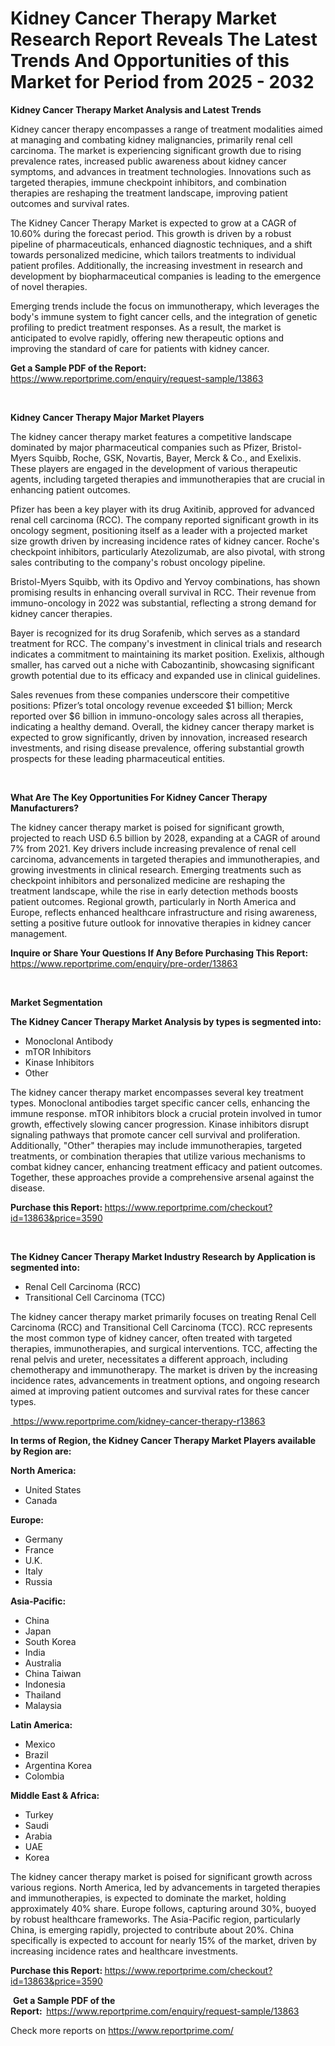 <p><h1>Kidney Cancer Therapy Market Research Report Reveals The Latest Trends And Opportunities of this Market for Period from 2025 - 2032</h1></p><p><strong>Kidney Cancer Therapy Market Analysis and Latest Trends</strong></p>
<p><p>Kidney cancer therapy encompasses a range of treatment modalities aimed at managing and combating kidney malignancies, primarily renal cell carcinoma. The market is experiencing significant growth due to rising prevalence rates, increased public awareness about kidney cancer symptoms, and advances in treatment technologies. Innovations such as targeted therapies, immune checkpoint inhibitors, and combination therapies are reshaping the treatment landscape, improving patient outcomes and survival rates.</p><p>The Kidney Cancer Therapy Market is expected to grow at a CAGR of 10.60% during the forecast period. This growth is driven by a robust pipeline of pharmaceuticals, enhanced diagnostic techniques, and a shift towards personalized medicine, which tailors treatments to individual patient profiles. Additionally, the increasing investment in research and development by biopharmaceutical companies is leading to the emergence of novel therapies. </p><p>Emerging trends include the focus on immunotherapy, which leverages the body's immune system to fight cancer cells, and the integration of genetic profiling to predict treatment responses. As a result, the market is anticipated to evolve rapidly, offering new therapeutic options and improving the standard of care for patients with kidney cancer.</p></p>
<p><strong>Get a Sample PDF of the Report:&nbsp;</strong> <a href="https://www.reportprime.com/enquiry/request-sample/13863?utm_campaign=2956&utm_medium=2&utm_source=Github&utm_content=ia&utm_term=20032025&utm_id=kidney-cancer-therapy">https://www.reportprime.com/enquiry/request-sample/13863</a></p>
<p>&nbsp;</p>
<p><strong>Kidney Cancer Therapy Major Market Players</strong></p>
<p><p>The kidney cancer therapy market features a competitive landscape dominated by major pharmaceutical companies such as Pfizer, Bristol-Myers Squibb, Roche, GSK, Novartis, Bayer, Merck & Co., and Exelixis. These players are engaged in the development of various therapeutic agents, including targeted therapies and immunotherapies that are crucial in enhancing patient outcomes.</p><p>Pfizer has been a key player with its drug Axitinib, approved for advanced renal cell carcinoma (RCC). The company reported significant growth in its oncology segment, positioning itself as a leader with a projected market size growth driven by increasing incidence rates of kidney cancer. Roche's checkpoint inhibitors, particularly Atezolizumab, are also pivotal, with strong sales contributing to the company's robust oncology pipeline.</p><p>Bristol-Myers Squibb, with its Opdivo and Yervoy combinations, has shown promising results in enhancing overall survival in RCC. Their revenue from immuno-oncology in 2022 was substantial, reflecting a strong demand for kidney cancer therapies.</p><p>Bayer is recognized for its drug Sorafenib, which serves as a standard treatment for RCC. The company's investment in clinical trials and research indicates a commitment to maintaining its market position. Exelixis, although smaller, has carved out a niche with Cabozantinib, showcasing significant growth potential due to its efficacy and expanded use in clinical guidelines.</p><p>Sales revenues from these companies underscore their competitive positions: Pfizer’s total oncology revenue exceeded $1 billion; Merck reported over $6 billion in immuno-oncology sales across all therapies, indicating a healthy demand. Overall, the kidney cancer therapy market is expected to grow significantly, driven by innovation, increased research investments, and rising disease prevalence, offering substantial growth prospects for these leading pharmaceutical entities.</p></p>
<p>&nbsp;</p>
<p><strong>What Are The Key Opportunities For Kidney Cancer Therapy Manufacturers?</strong></p>
<p><p>The kidney cancer therapy market is poised for significant growth, projected to reach USD 6.5 billion by 2028, expanding at a CAGR of around 7% from 2021. Key drivers include increasing prevalence of renal cell carcinoma, advancements in targeted therapies and immunotherapies, and growing investments in clinical research. Emerging treatments such as checkpoint inhibitors and personalized medicine are reshaping the treatment landscape, while the rise in early detection methods boosts patient outcomes. Regional growth, particularly in North America and Europe, reflects enhanced healthcare infrastructure and rising awareness, setting a positive future outlook for innovative therapies in kidney cancer management.</p></p>
<p><strong>Inquire or Share Your Questions If Any Before Purchasing This Report:</strong> <a href="https://www.reportprime.com/enquiry/pre-order/13863?utm_campaign=2956&utm_medium=2&utm_source=Github&utm_content=ia&utm_term=20032025&utm_id=kidney-cancer-therapy">https://www.reportprime.com/enquiry/pre-order/13863</a></p>
<p>&nbsp;</p>
<p><strong>Market Segmentation</strong></p>
<p><strong>The Kidney Cancer Therapy Market Analysis by types is segmented into:</strong></p>
<p><ul><li>Monoclonal Antibody</li><li>mTOR Inhibitors</li><li>Kinase Inhibitors</li><li>Other</li></ul></p>
<p><p>The kidney cancer therapy market encompasses several key treatment types. Monoclonal antibodies target specific cancer cells, enhancing the immune response. mTOR inhibitors block a crucial protein involved in tumor growth, effectively slowing cancer progression. Kinase inhibitors disrupt signaling pathways that promote cancer cell survival and proliferation. Additionally, "Other" therapies may include immunotherapies, targeted treatments, or combination therapies that utilize various mechanisms to combat kidney cancer, enhancing treatment efficacy and patient outcomes. Together, these approaches provide a comprehensive arsenal against the disease.</p></p>
<p><strong>Purchase this Report:&nbsp;</strong><a href="https://www.reportprime.com/checkout?id=13863&price=3590&utm_campaign=2956&utm_medium=2&utm_source=Github&utm_content=ia&utm_term=20032025&utm_id=kidney-cancer-therapy">https://www.reportprime.com/checkout?id=13863&price=3590</a></p>
<p>&nbsp;</p>
<p><strong>The Kidney Cancer Therapy Market Industry Research by Application is segmented into:</strong></p>
<p><ul><li>Renal Cell Carcinoma (RCC)</li><li>Transitional Cell Carcinoma (TCC)</li></ul></p>
<p><p>The kidney cancer therapy market primarily focuses on treating Renal Cell Carcinoma (RCC) and Transitional Cell Carcinoma (TCC). RCC represents the most common type of kidney cancer, often treated with targeted therapies, immunotherapies, and surgical interventions. TCC, affecting the renal pelvis and ureter, necessitates a different approach, including chemotherapy and immunotherapy. The market is driven by the increasing incidence rates, advancements in treatment options, and ongoing research aimed at improving patient outcomes and survival rates for these cancer types.</p></p>
<p><a href="https://www.reportprime.com/kidney-cancer-therapy-r13863?utm_campaign=2956&utm_medium=2&utm_source=Github&utm_content=ia&utm_term=20032025&utm_id=kidney-cancer-therapy">&nbsp;https://www.reportprime.com/kidney-cancer-therapy-r13863</a></p>
<p><strong>In terms of Region, the Kidney Cancer Therapy Market Players available by Region are:</strong></p>
<p>
    <p> <strong> North America: </strong>
        <ul>
            <li>United States</li>
            <li>Canada</li>
        </ul>
        </p> 
    <p> <strong> Europe: </strong>
        <ul>
            <li>Germany</li>
            <li>France</li>
            <li>U.K.</li>
            <li>Italy</li>
            <li>Russia</li>
        </ul>
        </p> 
    <p> <strong> Asia-Pacific: </strong>
        <ul>
            <li>China</li>
            <li>Japan</li>
            <li>South Korea</li>
            <li>India</li>
            <li>Australia</li>
            <li>China Taiwan</li>
            <li>Indonesia</li>
            <li>Thailand</li>
            <li>Malaysia</li>
        </ul>
        </p> 
    <p> <strong> Latin America: </strong>
        <ul>
            <li>Mexico</li>
            <li>Brazil</li>
            <li>Argentina Korea</li>
            <li>Colombia</li>
        </ul>
        </p> 
    <p> <strong> Middle East & Africa: </strong>
        <ul>
            <li>Turkey</li>
            <li>Saudi</li>
            <li>Arabia</li>
            <li>UAE</li>
            <li>Korea</li>
        </ul>
    </p>
    </p>
<p><p>The kidney cancer therapy market is poised for significant growth across various regions. North America, led by advancements in targeted therapies and immunotherapies, is expected to dominate the market, holding approximately 40% share. Europe follows, capturing around 30%, buoyed by robust healthcare frameworks. The Asia-Pacific region, particularly China, is emerging rapidly, projected to contribute about 20%. China specifically is expected to account for nearly 15% of the market, driven by increasing incidence rates and healthcare investments.</p></p>
<p><strong>Purchase this Report: </strong><a href="https://www.reportprime.com/checkout?id=13863&price=3590&utm_campaign=2956&utm_medium=2&utm_source=Github&utm_content=ia&utm_term=20032025&utm_id=kidney-cancer-therapy">https://www.reportprime.com/checkout?id=13863&price=3590</a></p>
<p>&nbsp;<strong>Get a Sample PDF of the Report:&nbsp;&nbsp;</strong><a href="https://www.reportprime.com/enquiry/request-sample/13863?utm_campaign=2956&utm_medium=2&utm_source=Github&utm_content=ia&utm_term=20032025&utm_id=kidney-cancer-therapy">https://www.reportprime.com/enquiry/request-sample/13863</a></p>
<p><strong></strong></p>
<p>Check more reports on <a href="https://www.reportprime.com/?utm_campaign=2956&utm_medium=2&utm_source=Github&utm_content=ia&utm_term=20032025&utm_id=kidney-cancer-therapy">https://www.reportprime.com/</a></p>